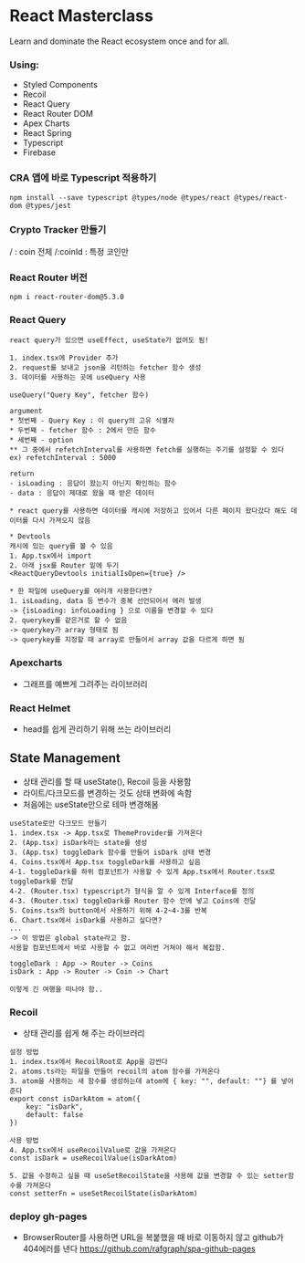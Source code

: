# React Masterclass

Learn and dominate the React ecosystem once and for all.

### Using:

- Styled Components
- Recoil
- React Query
- React Router DOM
- Apex Charts
- React Spring
- Typescript
- Firebase

### CRA 앱에 바로 Typescript 적용하기

```
npm install --save typescript @types/node @types/react @types/react-dom @types/jest
```

### Crypto Tracker 만들기

/ : coin 전체
/:coinId : 특정 코인만

### React Router 버전

```
npm i react-router-dom@5.3.0
```

### React Query

```
react query가 있으면 useEffect, useState가 없어도 됨!

1. index.tsx에 Provider 추가
2. request를 보내고 json을 리턴하는 fetcher 함수 생성
3. 데이터를 사용하는 곳에 useQuery 사용

useQuery("Query Key", fetcher 함수)

argument
* 첫번째 - Query Key : 이 query의 고유 식별자
* 두번째 - fetcher 함수 : 2에서 만든 함수
* 세번째 - option
** 그 중에서 refetchInterval를 사용하면 fetch를 실행하는 주기를 설정할 수 있다
ex) refetchInterval : 5000

return
- isLoading : 응답이 왔는지 아닌지 확인하는 함수
- data : 응답이 제대로 왔을 때 받은 데이터

* react query를 사용하면 데이터를 캐시에 저장하고 있어서 다른 페이지 왔다갔다 해도 데이터를 다시 가져오지 않음

* Devtools
캐시에 있는 query를 볼 수 있음
1. App.tsx에서 import
2. 아래 jsx를 Router 밑에 두기
<ReactQueryDevtools initialIsOpen={true} />

* 한 파일에 useQuery를 여러개 사용한다면?
1. isLoading, data 등 변수가 중복 선언되어서 에러 발생
-> {isLoading: infoLoading } 으로 이름을 변경할 수 있다
2. querykey를 같은거로 할 수 없음
-> querykey가 array 형태로 됨
-> querykey를 지정할 때 array로 만들어서 array 값을 다르게 하면 됨
```

### Apexcharts

- 그래프를 예쁘게 그려주는 라이브러리

### React Helmet

- head를 쉽게 관리하기 위해 쓰는 라이브러리

## State Management

- 상태 관리를 할 때 useState(), Recoil 등을 사용함
- 라이트/다크모드를 변경하는 것도 상태 변화에 속함
- 처음에는 useState만으로 테마 변경해봄

```
useState로만 다크모드 만들기
1. index.tsx -> App.tsx로 ThemeProvider를 가져온다
2. (App.tsx) isDark라는 state를 생성
3. (App.tsx) toggleDark 함수를 만들어 isDark 상태 변경
4. Coins.tsx에서 App.tsx toggleDark를 사용하고 싶음
4-1. toggleDark를 하위 컴포넌트가 사용할 수 있게 App.tsx에서 Router.tsx로 toggleDark를 전달
4-2. (Router.tsx) typescript가 형식을 알 수 있게 Interface를 정의
4-3. (Router.tsx) toggleDark를 Router 함수 안에 넣고 Coins에 전달
5. Coins.tsx의 button에서 사용하기 위해 4-2~4-3를 반복
6. Chart.tsx에서 isDark를 사용하고 싶다면?
...
-> 이 방법은 global state라고 함.
사용할 컴포넌트에서 바로 사용할 수 없고 여러번 거쳐야 해서 복잡함.

toggleDark : App -> Router -> Coins
isDark : App -> Router -> Coin -> Chart

이렇게 긴 여행을 떠나야 함..
```

### Recoil

- 상태 관리를 쉽게 해 주는 라이브러리

```
설정 방법
1. index.tsx에서 RecoilRoot로 App을 감싼다
2. atoms.ts라는 파일을 만들어 recoil의 atom 함수를 가져온다
3. atom을 사용하는 새 함수를 생성하는데 atom에 { key: "", default: ""} 를 넣어준다
export const isDarkAtom = atom({
    key: "isDark",
    default: false
})

사용 방법
4. App.tsx에서 useRecoilValue로 값을 가져온다
const isDark = useRecoilValue(isDarkAtom)

5. 값을 수정하고 싶을 때 useSetRecoilState을 사용해 값을 변경할 수 있는 setter함수를 가져온다
const setterFn = useSetRecoilState(isDarkAtom)
```

### deploy gh-pages

- BrowserRouter를 사용하면 URL을 복붙했을 때 바로 이동하지 않고 github가 404에러를 낸다
  https://github.com/rafgraph/spa-github-pages

